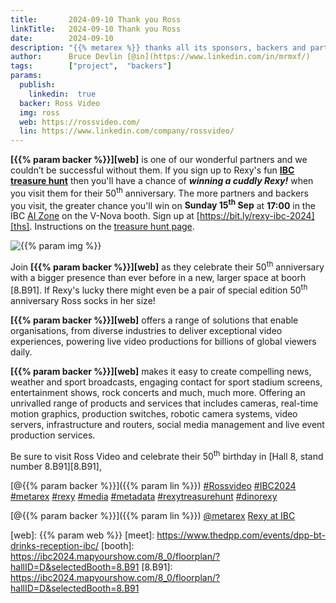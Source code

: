 ```yaml
---
title:       2024-09-10 Thank you Ross
linkTitle:   2024-09-10 Thank you Ross
date:        2024-09-10
description: "{{% metarex %}} thanks all its sponsors, backers and partners"
author:      Bruce Devlin [@in](https://www.linkedin.com/in/mrmxf/)
tags:        ["project",  "backers"]
params:
  publish:
    linkedin:  true
  backer: Ross Video
  img: ross
  web: https://rossvideo.com/
  lin: https://www.linkedin.com/company/rossvideo/
---
```


**[{{% param backer %}}][web]** is one of our wonderful partners and we
couldn’t be successful without them. If you sign up to Rexy's fun **[IBC
treasure hunt][ths]** then you'll have a chance of ***winning a cuddly Rexy!***
when you visit them for their 50<sup>th</sup> anniversary. The more partners
and backers you visit, the greater chance you'll win on **Sunday
15<sup>th</sup> Sep** at **17:00** in the IBC [AI Zone][rxydraw] on the V-Nova
booth. Sign up at [https://bit.ly/rexy-ibc-2024][ths]. Instructions on the
[treasure hunt page][thp].

<img  class="ui centered large bordered rounded image" src="featured-{{% param img
%}}.png" alt="{{% param img %}}">

Join **[{{% param backer %}}][web]**  as they celebrate their 50<sup>th</sup>
anniversary with a bigger presence than ever before in a new, larger space at
boorh [8.B91]. If Rexy's lucky there might even be a pair of special edition
50<sup>th</sup> anniversary Ross socks in her size!

**[{{% param backer %}}][web]** offers a range of solutions that enable
organisations, from diverse industries to deliver exceptional video
experiences, powering live video productions for billions of global viewers
daily.

**[{{% param backer %}}][web]** makes it easy to create compelling news,
weather and sport broadcasts, engaging contact for sport stadium screens,
entertainment shows, rock concerts and much, much more.  Offering an unrivalled
range of products and services that includes cameras, real-time motion
graphics, production switches, robotic camera systems, video servers,
infrastructure and routers, social media management and live event production
services.

Be sure to visit Ross Video and celebrate their 50<sup>th</sup> birthday in
[Hall 8, stand number 8.B91][8.B91],

[@{{% param backer %}}]({{% param lin %}})
[#Rossvideo](https://www.linkedin.com/search/results/all/?keywords=%23rossvideo)
[#IBC2024](https://www.linkedin.com/search/results/all/?keywords=%23IBC2024)
[#metarex](https://www.linkedin.com/search/results/all/?keywords=%23metarex)
[#rexy](https://www.linkedin.com/search/results/all/?keywords=%23rexy)
[#media](https://www.linkedin.com/search/results/all/?keywords=%23media)
[#metadata](https://www.linkedin.com/search/results/all/?keywords=%23metadata)
[#rexytreasurehunt](https://www.linkedin.com/search/results/all/?keywords=%23rexytreasurehunt)
[#dinorexy](https://www.linkedin.com/search/results/all/?keywords=%23dinorexy)

<i class="linkedin icon"></i>[@{{% param backer %}}]({{% param lin %}})
<i class="linkedin icon"></i>[@metarex][limrx]
<i class="linkedin icon"></i>[Rexy at IBC][lirxy]

[web]:    {{% param web %}}
[meet]:   https://www.thedpp.com/events/dpp-bt-drinks-reception-ibc/
[booth]:  https://ibc2024.mapyourshow.com/8_0/floorplan/?hallID=D&selectedBooth=8.B91
[8.B91]:  https://ibc2024.mapyourshow.com/8_0/floorplan/?hallID=D&selectedBooth=8.B91

[limrx]:   https://uk.linkedin.com/company/metarex-media
[lirxy]:   https://www.linkedin.com/search/results/all/?keywords=%23ibc2024%20%23metarex%20%23rexy
[rxydraw]: https://ibc2024.mapyourshow.com/8_0/floorplan/?st=keyword&hallID=J&sv=V-NOVA&selectedBooth=14.AI03
[ths]:     https://bit.ly/rexy-ibc-2024
[thp]:     /project/treasure-hunt/
